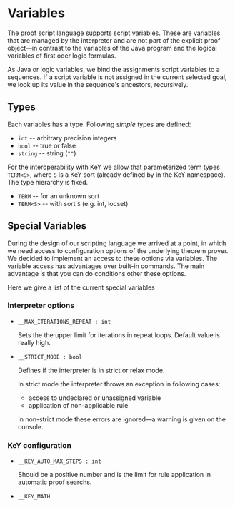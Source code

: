 # Variables 

The proof script language supports script variables. 
These are variables that are managed by the interpreter and are not part of the explicit proof 
object&mdash;in contrast to the variables of the 
Java program and the logical variables of first oder logic formulas.

As Java or logic variables, we bind the assignments script variables to a sequences.
If a script variable is not assigned in the current selected goal, 
we look up its value in the sequence's ancestors, recursively. 

## Types 

Each variables has a type. Following *simple* types are defined: 

* `int`  -- arbitrary precision integers
* `bool` -- true or false
* `string` --  string (`""`)

For the interoperability with KeY we allow that parameterized term types `TERM<S>`, 
where `S` is a KeY sort (already defined by in the KeY namespace).
The type hierarchy is fixed.

* `TERM` -- for an unknown sort
* `TERM<S>` -- with sort `S` (e.g. int, locset)

## Special Variables

During the design of our scripting language we arrived at a point, 
in which we need access to configuration options of the underlying 
theorem prover. We decided to implement an access to these options via variables. 
The variable access has advantages over built-in commands. The main advantage is that 
you can do conditions other these options.
 
Here we give a list of the current special variables 

### Interpreter options

* `__MAX_ITERATIONS_REPEAT : int`

    Sets the the upper limit for iterations in repeat loops. Default value is really high. 

* `__STRICT_MODE : bool` 

    Defines if the interpreter is in strict or relax mode. 
    
    In strict mode the interpreter throws an exception in following cases:
    
    * access to undeclared or unassigned variable
    * application of non-applicable rule
    
    In non-strict mode these errors are ignored&mdash;a warning is given on the console. 
    
### KeY configuration

* `__KEY_AUTO_MAX_STEPS : int`

    Should be a positive number and is the limit for rule application in automatic proof searchs.
    
* `__KEY_MATH`